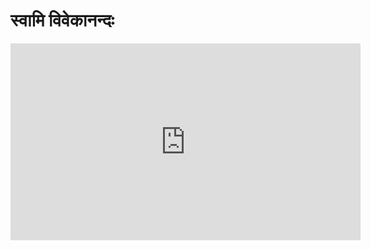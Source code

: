 # स्वामि विवेकानन्दः

<iframe width="560" height="315" src="https://www.youtube.com/embed/2VLIn-omM4A" frameborder="0" allow="accelerometer; autoplay; encrypted-media; gyroscope; picture-in-picture" allowfullscreen></iframe>